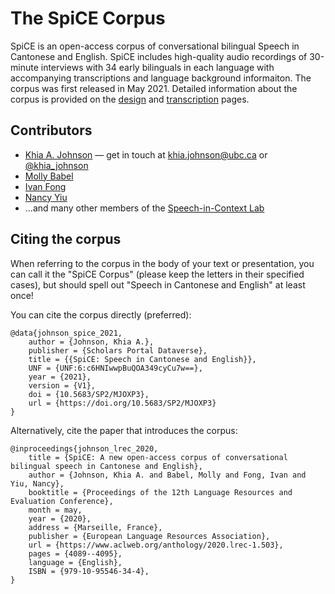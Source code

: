 # The SpiCE Corpus

SpiCE is an open-access corpus of conversational bilingual Speech in Cantonese and English. SpiCE includes high-quality audio recordings of 30-minute interviews with 34 early bilinguals in each language with accompanying transcriptions and language background informaiton. The corpus was first released in May 2021. Detailed information about the corpus is provided on the [design](design.md) and [transcription](transcription.md) pages. 

## Contributors

- [Khia A. Johnson](https://www.khiajohnson.com) &mdash; get in touch at [khia.johnson@ubc.ca](mailto:khia.johnson@ubc.ca) or [@khia_johnson](https://twitter.com/khia_johnson) 
- [Molly Babel](https://linguistics.ubc.ca/profile/molly-babel/)
- [Ivan Fong](https://speechincontext.arts.ubc.ca/people/fong.ivan.html)
- [Nancy Yiu](https://speechincontext.arts.ubc.ca/people/yiu.nancy.html)
- ...and many other members of the [Speech-in-Context Lab](https://speechincontext.arts.ubc.ca/)

## Citing the corpus

When referring to the corpus in the body of your text or presentation, you can call it the "SpiCE Corpus" (please keep the letters in their specified cases), but should spell out "Speech in Cantonese and English" at least once! 

You can cite the corpus directly (preferred):

```text
@data{johnson_spice_2021,
    author = {Johnson, Khia A.},
    publisher = {Scholars Portal Dataverse},
    title = {{SpiCE: Speech in Cantonese and English}},
    UNF = {UNF:6:c6HNIwwpBuQOA349cyCu7w==},
    year = {2021},
    version = {V1},
    doi = {10.5683/SP2/MJOXP3},
    url = {https://doi.org/10.5683/SP2/MJOXP3}
}
```

Alternatively, cite the paper that introduces the corpus:

```text
@inproceedings{johnson_lrec_2020,
    title = {SpiCE: A new open-access corpus of conversational bilingual speech in Cantonese and English},
    author = {Johnson, Khia A. and Babel, Molly and Fong, Ivan and Yiu, Nancy},
    booktitle = {Proceedings of the 12th Language Resources and Evaluation Conference},
    month = may,
    year = {2020},
    address = {Marseille, France},
    publisher = {European Language Resources Association},
    url = {https://www.aclweb.org/anthology/2020.lrec-1.503},
    pages = {4089--4095},
    language = {English},
    ISBN = {979-10-95546-34-4},
}
```

